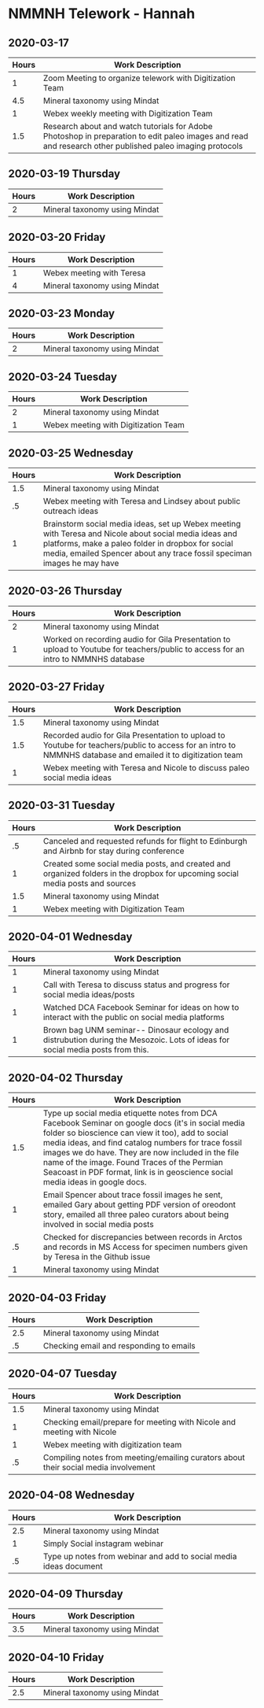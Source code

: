 # NMMNH Telework - Hannah

## 2020-03-17  
Hours | Work Description
-- | --
1 | Zoom Meeting to organize telework with Digitization Team
4.5 | Mineral taxonomy using Mindat
1 | Webex weekly meeting with Digitization Team
1.5 | Research about and watch tutorials for Adobe Photoshop in preparation to edit paleo images and read and research other published paleo imaging protocols 

## 2020-03-19 Thursday  
Hours | Work Description
-- | --
2 | Mineral taxonomy using Mindat

## 2020-03-20 Friday  
Hours | Work Description
-- | --
1 | Webex meeting with Teresa
4 | Mineral taxonomy using Mindat

## 2020-03-23 Monday  
Hours | Work Description
-- | --
2 | Mineral taxonomy using Mindat

## 2020-03-24 Tuesday 
Hours | Work Description
-- | --
2 | Mineral taxonomy using Mindat
1 | Webex meeting with Digitization Team

## 2020-03-25 Wednesday
Hours | Work Description
-- | --
1.5 | Mineral taxonomy using Mindat
.5 | Webex meeting with Teresa and Lindsey about public outreach ideas
1 | Brainstorm social media ideas, set up Webex meeting with Teresa and Nicole about social media ideas and platforms, make a paleo folder in dropbox for social media, emailed Spencer about any trace fossil speciman images he may have 

## 2020-03-26 Thursday
Hours | Work Description
-- | --
2 | Mineral taxonomy using Mindat
1 | Worked on recording audio for Gila Presentation to upload to Youtube for teachers/public to access for an intro to NMMNHS database 

## 2020-03-27 Friday
Hours | Work Description
-- | --
1.5 | Mineral taxonomy using Mindat
1.5 | Recorded audio for Gila Presentation to upload to Youtube for teachers/public to access for an intro to NMMNHS database and emailed it to digitization team
1 | Webex meeting with Teresa and Nicole to discuss paleo social media ideas

## 2020-03-31 Tuesday
Hours | Work Description
-- | --
.5 | Canceled and requested refunds for flight to Edinburgh and Airbnb for stay during conference 
1 | Created some social media posts, and created and organized folders in the dropbox for upcoming social media posts and sources
1.5 | Mineral taxonomy using Mindat
1 | Webex meeting with Digitization Team

## 2020-04-01 Wednesday
Hours | Work Description
-- | --
1 | Mineral taxonomy using Mindat  
1 | Call with Teresa to discuss status and progress for social media ideas/posts
1 | Watched DCA Facebook Seminar for ideas on how to interact with the public on social media platforms
1 | Brown bag UNM seminar-- Dinosaur ecology and distrubution during the Mesozoic. Lots of ideas for social media posts from this.

## 2020-04-02 Thursday
Hours | Work Description
-- | --
1.5 | Type up social media etiquette notes from DCA Facebook Seminar on google docs (it's in social media folder so bioscience can view it too), add to social media ideas, and find catalog numbers for trace fossil images we do have. They are now included in the file name of the image. Found Traces of the Permian Seacoast in PDF format, link is in geoscience social media ideas in google docs.   
1 | Email Spencer about trace fossil images he sent, emailed Gary about getting PDF version of oreodont story, emailed all three paleo curators about being involved in social media posts
.5 | Checked for discrepancies between records in Arctos and records in MS Access for specimen numbers given by Teresa in the Github issue
1 | Mineral taxonomy using Mindat  

## 2020-04-03 Friday
Hours | Work Description
-- | --
2.5 | Mineral taxonomy using Mindat  
.5 | Checking email and responding to emails

## 2020-04-07 Tuesday
Hours | Work Description
-- | --
1.5 | Mineral taxonomy using Mindat  
1 | Checking email/prepare for meeting with Nicole and meeting with Nicole
1 | Webex meeting with digitization team
.5 | Compiling notes from meeting/emailing curators about their social media involvement

## 2020-04-08 Wednesday
Hours | Work Description
-- | --
2.5 | Mineral taxonomy using Mindat 
1 | Simply Social instagram webinar
.5 | Type up notes from webinar and add to social media ideas document

## 2020-04-09 Thursday
Hours | Work Description
-- | --
3.5 | Mineral taxonomy using Mindat 

## 2020-04-10 Friday
Hours | Work Description
-- | --
2.5 | Mineral taxonomy using Mindat 
